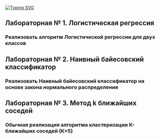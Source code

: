 [![Typing SVG](https://readme-typing-svg.herokuapp.com?font=Fira+Code&weight=450&size=30&duration=5100&pause=800&width=437&lines=%D0%9C%D0%B0%D1%88%D0%B8%D0%BD%D0%BD%D0%BE%D0%B5+%D0%BE%D0%B1%D1%83%D1%87%D0%B5%D0%BD%D0%B8%D0%B5)](https://git.io/typing-svg)
## Лабораторная № 1. Логистическая регрессия
### Реализовать алгоритм Логистической регрессии для двух классов

## Лабораторная № 2. Наивный байесовский классификатор
### Реализовать Наивный байесовский классификатор на основе закона нормального распределения

## Лабораторная № 3. Метод k ближайших соседей
### Обычная реализация алгоритма кластеризации К-ближайших соседей (K=5)
